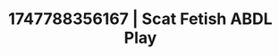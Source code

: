 ---
categories:
- BDSM whisper
- Shibari art
- Sultry laughter
- Sensual slow talk
- AI girlfriend fantasy
image: /assets/images/1747788356167.jpg
layout: post
seo:
  description: Featured content with exclusive Scat Fetish, ABDL Play. HD images available.
  keywords: Scat Fetish, ABDL Play
  og_image: /assets/images/1747788356167.jpg
  schema_type: VisualArtwork
tags:
- '#1747788356167'
- Scat Fetish
- ABDL Play
title: 1747788356167 | Scat Fetish ABDL Play
---